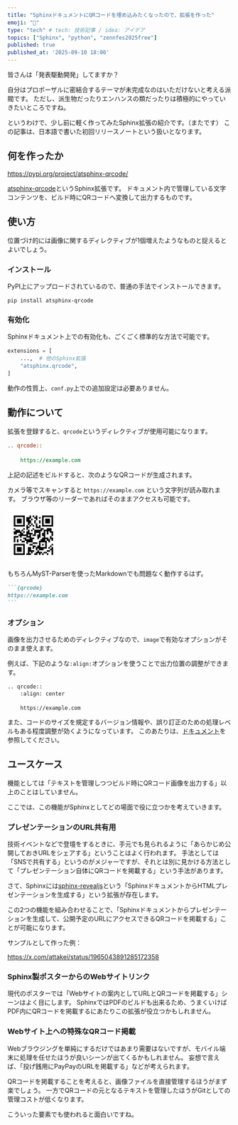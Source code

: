 ```yaml
---
title: "SphinxドキュメントにQRコードを埋め込みたくなったので、拡張を作った"
emoji: "📖"
type: "tech" # tech: 技術記事 / idea: アイデア
topics: ["Sphinx", "python", "zennfes2025free"]
published: true
published_at: '2025-09-10 18:00'
---
```


皆さんは「発表駆動開発」してますか？

自分はプロポーザルに密結合するテーマが未完成なのはいただけないと考える派閥です。
ただし、派生物だったりエンハンスの類だったりは積極的にやっていきたいところですね。

というわけで、少し前に軽く作ってみたSphinx拡張の紹介です。（またです）
この記事は、日本語で書いた初回リリースノートという扱いとなります。

## 何を作ったか

https://pypi.org/project/atsphinx-qrcode/

[atsphinx-qrcode](https://pypi.org/project/atsphinx-qrcode/)というSphinx拡張です。
ドキュメント内で管理している文字コンテンツを、ビルド時にQRコードへ変換して出力するものです。

## 使い方

位置づけ的には画像に関するディレクティブが1個増えたようなものと捉えるとよいでしょう。

### インストール

PyPI上にアップロードされているので、普通の手法でインストールできます。

```console
pip install atsphinx-qrcode
```

### 有効化

Sphinxドキュメント上での有効化も、ごくごく標準的な方法で可能です。

```python:conf.py
extensions = [
    ...,  # 他のSphinx拡張
    "atsphinx.qrcode",
]
```

動作の性質上、`conf.py`上での追加設定は必要ありません。

## 動作について

拡張を登録すると、`qrcode`というディレクティブが使用可能になります。

```rest:source.rst
.. qrcode::

    https://example.com
```

上記の記述をビルドすると、次のようなQRコードが生成されます。

カメラ等でスキャンすると `https://example.com` という文字列が読み取れます。
ブラウザ等のリーダーであればそのままアクセスも可能です。

![](/images/release-atsphinx-qrcode/example.com.png)

もちろんMyST-Parserを使ったMarkdownでも問題なく動作するはず。

````md:source.md
```{qrcode}
https://example.com
```
````

### オプション

画像を出力させるためのディレクティブなので、`image`で有効なオプションがそのまま使えます。

例えば、下記のような`:align:`オプションを使うことで出力位置の調整ができます。

```
.. qrcode::
    :align: center

    https://example.com
```

また、コードのサイズを規定するバージョン情報や、誤り訂正のための処理レベルもある程度調整が効くようになっています。
このあたりは、[ドキュメント](https://atsphinx.github.io/qrcode/ja/guide/#examples)を参照してください。

## ユースケース

機能としては「テキストを管理しつつビルド時にQRコード画像を出力する」以上のことはしていません。

ここでは、この機能がSphinxとしてどの場面で役に立つかを考えていきます。

### プレゼンテーションのURL共有用

技術イベントなどで登壇をするときに、手元でも見られるように「あらかじめ公開しておきURLをシェアする」ということはよく行われます。
手法としては「SNSで共有する」というのがメジャーですが、それとは別に見かける方法として「プレゼンテーション自体にQRコードを掲載する」という手法があります。

さて、Sphinxには[sphinx-revealjs](https://pypi.org/project/sphinx-revealjs/)という「SphinxドキュメントからHTMLプレゼンテーションを生成する」という拡張が存在します。

この2つの機能を組み合わせることで、「Sphinxドキュメントからプレゼンテーションを生成して、公開予定のURLにアクセスできるQRコードを掲載する」ことが可能になります。

<!-- textlint-disable -->

サンプルとして作った例：

https://x.com/attakei/status/1965043891285172358

<!-- textlint-enable -->

### Sphinx製ポスターからのWebサイトリンク

<!-- textlint-disable -->

現代のポスターでは「Webサイトの案内としてURLとQRコードを掲載する」シーンはよく目にします。
SphinxではPDFのビルドも出来るため、うまくいけばPDF内にQRコードを掲載するにあたりこの拡張が役立つかもしれません。

<!-- textlint-enable -->

### Webサイト上への特殊なQRコード掲載

<!-- textlint-disable -->

Webブラウジングを単純にするだけではあまり需要はないですが、モバイル端末に処理を任せたほうが良いシーンが出てくるかもしれません。
妄想で言えば、「投げ銭用にPayPayのURLを掲載する」などが考えられます。

<!-- textlint-enable -->

QRコードを掲載することを考えると、画像ファイルを直接管理するほうがまず楽でしょう。
一方でQRコードの元となるテキストを管理したほうがGitとしての管理コストが低くなります。

こういった要素でも使われると面白いですね。
